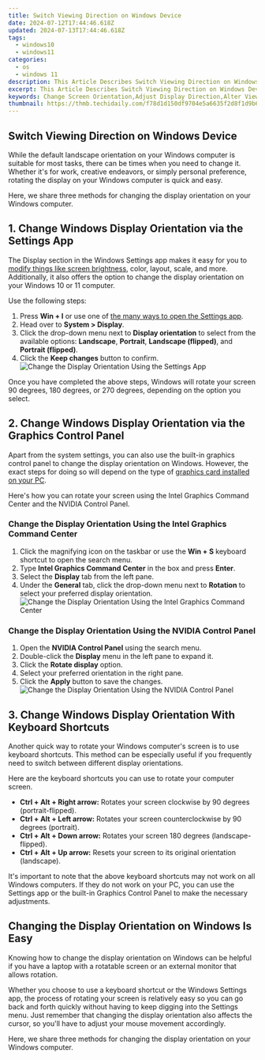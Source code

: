 ```yaml
---
title: Switch Viewing Direction on Windows Device
date: 2024-07-12T17:44:46.618Z
updated: 2024-07-13T17:44:46.618Z
tags:
  - windows10
  - windows11
categories:
  - os
  - windows 11
description: This Article Describes Switch Viewing Direction on Windows Device
excerpt: This Article Describes Switch Viewing Direction on Windows Device
keywords: Change Screen Orientation,Adjust Display Direction,Alter View Angle Windows,Switch Device Screenview,Rearrange Window Aspect Ratio,Modify Viewer Positioning,Toggle Display Orientation
thumbnail: https://thmb.techidaily.com/f78d1d150df9704e5a6635f2d8f1d9b65ffaf1875700edcd569333cc9eed6a06.jpg
---
```


## Switch Viewing Direction on Windows Device

 While the default landscape orientation on your Windows computer is suitable for most tasks, there can be times when you need to change it. Whether it's for work, creative endeavors, or simply personal preference, rotating the display on your Windows computer is quick and easy.

 Here, we share three methods for changing the display orientation on your Windows computer.

## 1\. Change Windows Display Orientation via the Settings App

 The Display section in the Windows Settings app makes it easy for you to [modify things like screen brightness](https://www.makeuseof.com/windows-10-adjust-screen-brightness/), color, layout, scale, and more. Additionally, it also offers the option to change the display orientation on your Windows 10 or 11 computer.

 Use the following steps:

1. Press **Win + I** or use one of [the many ways to open the Settings app](https://www.makeuseof.com/windows-ways-to-open-system-settings/).
2. Head over to **System > Display**.
3. Click the drop-down menu next to **Display orientation** to select from the available options: **Landscape**, **Portrait**, **Landscape (flipped)**, and **Portrait (flipped)**.
4. Click the **Keep changes** button to confirm.  
![Change the Display Orientation Using the Settings App](https://static1.makeuseofimages.com/wordpress/wp-content/uploads/2023/07/change-the-display-orientation-using-the-settings-app.jpg)

 Once you have completed the above steps, Windows will rotate your screen 90 degrees, 180 degrees, or 270 degrees, depending on the option you select.

## 2\. Change Windows Display Orientation via the Graphics Control Panel

 Apart from the system settings, you can also use the built-in graphics control panel to change the display orientation on Windows. However, the exact steps for doing so will depend on the type of [graphics card installed on your PC](https://www.makeuseof.com/check-graphics-card-model-windows-11/).

 Here's how you can rotate your screen using the Intel Graphics Command Center and the NVIDIA Control Panel.

### Change the Display Orientation Using the Intel Graphics Command Center

1. Click the magnifying icon on the taskbar or use the **Win + S** keyboard shortcut to open the search menu.
2. Type **Intel Graphics Command Center** in the box and press **Enter**.
3. Select the **Display** tab from the left pane.
4. Under the **General** tab, click the drop-down menu next to **Rotation** to select your preferred display orientation.  
![Change the Display Orientation Using the Intel Graphics Command Center](https://static1.makeuseofimages.com/wordpress/wp-content/uploads/2023/07/change-the-display-orientation-using-the-intel-graphics-command-center.jpg)

### Change the Display Orientation Using the NVIDIA Control Panel

1. Open the **NVIDIA Control Panel** using the search menu.
2. Double-click the **Display** menu in the left pane to expand it.
3. Click the **Rotate display** option.
4. Select your preferred orientation in the right pane.
5. Click the **Apply** button to save the changes.  
![Change the Display Orientation Using the NVIDIA Control Panel](https://static1.makeuseofimages.com/wordpress/wp-content/uploads/2023/07/change-the-display-orientation-using-the-nvidia-control-panel.jpg)

## 3\. Change Windows Display Orientation With Keyboard Shortcuts

 Another quick way to rotate your Windows computer's screen is to use keyboard shortcuts. This method can be especially useful if you frequently need to switch between different display orientations.

 Here are the keyboard shortcuts you can use to rotate your computer screen.

* **Ctrl + Alt + Right arrow:** Rotates your screen clockwise by 90 degrees (portrait-flipped).
* **Ctrl + Alt + Left arrow:** Rotates your screen counterclockwise by 90 degrees (portrait).
* **Ctrl + Alt + Down arrow:** Rotates your screen 180 degrees (landscape-flipped).
* **Ctrl + Alt + Up arrow:** Resets your screen to its original orientation (landscape).

 It's important to note that the above keyboard shortcuts may not work on all Windows computers. If they do not work on your PC, you can use the Settings app or the built-in Graphics Control Panel to make the necessary adjustments.

## Changing the Display Orientation on Windows Is Easy

 Knowing how to change the display orientation on Windows can be helpful if you have a laptop with a rotatable screen or an external monitor that allows rotation.

 Whether you choose to use a keyboard shortcut or the Windows Settings app, the process of rotating your screen is relatively easy so you can go back and forth quickly without having to keep digging into the Settings menu. Just remember that changing the display orientation also affects the cursor, so you'll have to adjust your mouse movement accordingly.

 Here, we share three methods for changing the display orientation on your Windows computer.



<ins class="adsbygoogle"
      style="display:block"
      data-ad-client="ca-pub-7571918770474297"
      data-ad-slot="8358498916"
      data-ad-format="auto"
      data-full-width-responsive="true"></ins>

